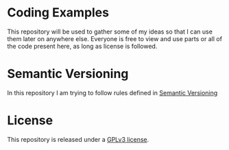# Coding Examples
This repository will be used to gather some of my ideas so that I can use them later on anywhere else. Everyone is free to view and use parts or all of the code present here, as long as license is followed.

# Semantic Versioning
In this repository I am trying to follow rules defined in [Semantic Versioning](https://semver.org/)

# License

This repository is released under a [GPLv3 license](https://github.com/dybowski-pawel/coding-examples/blob/master/LICENSE). 

